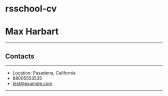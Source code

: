 # rsschool-cv
# Max Harbart
***
## Contacts 
---
* Location: Pasadena, California
* 88005553535
* test@example.com
---


